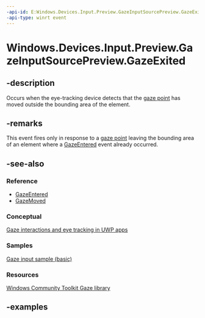 ```yaml
---
-api-id: E:Windows.Devices.Input.Preview.GazeInputSourcePreview.GazeExited
-api-type: winrt event
---
```


<!-- Event syntax.
public event TypedEventHandler GazeExited<GazeInputSourcePreview, GazeExitedPreviewEventArgs>
-->

# Windows.Devices.Input.Preview.GazeInputSourcePreview.GazeExited

## -description

Occurs when the eye-tracking device detects that the [gaze point](gazepointpreview.md) has moved outside the bounding area of the element.

## -remarks

This event fires only in response to a [gaze point](gazepointpreview.md) leaving the bounding area of an element where a [GazeEntered](gazeinputsourcepreview_gazeentered.md) event already occurred.

## -see-also

### Reference

- [GazeEntered](gazeinputsourcepreview_gazeentered.md)
- [GazeMoved](gazeinputsourcepreview_gazemoved.md)

### Conceptual

[Gaze interactions and eye tracking in UWP apps](https://docs.microsoft.com/windows/uwp/design/input/gaze-interactions)

### Samples

[Gaze input sample (basic)](https://github.com/MicrosoftDocs/windows-topic-specific-samples/archive/uwp-gazeinput-basic.zip)

### Resources

[Windows Community Toolkit Gaze library](https://docs.microsoft.com/windows/uwpcommunitytoolkit/gaze/gazeinteractionlibrary)

## -examples
